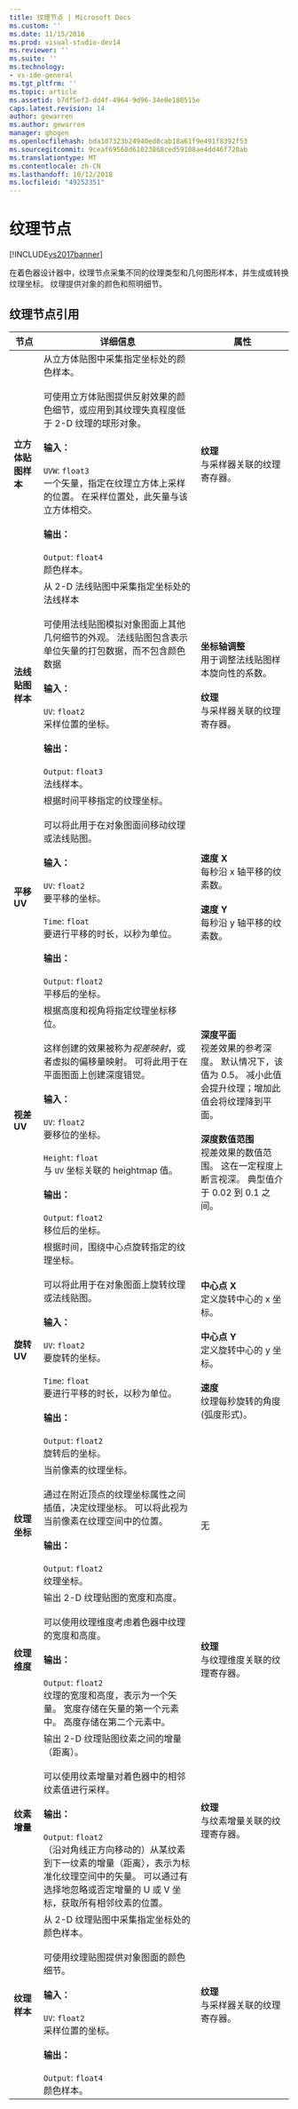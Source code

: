 ```yaml
---
title: 纹理节点 | Microsoft Docs
ms.custom: ''
ms.date: 11/15/2016
ms.prod: visual-studio-dev14
ms.reviewer: ''
ms.suite: ''
ms.technology:
- vs-ide-general
ms.tgt_pltfrm: ''
ms.topic: article
ms.assetid: b7df5ef3-dd4f-4964-9d96-34e0e180515e
caps.latest.revision: 14
author: gewarren
ms.author: gewarren
manager: ghogen
ms.openlocfilehash: bda107323b24940ed8cab18a61f9e491f8392f53
ms.sourcegitcommit: 9ceaf69568d61023868ced59108ae4dd46f720ab
ms.translationtype: MT
ms.contentlocale: zh-CN
ms.lasthandoff: 10/12/2018
ms.locfileid: "49252351"
---
```

# <a name="texture-nodes"></a>纹理节点
[!INCLUDE[vs2017banner](../includes/vs2017banner.md)]

在着色器设计器中，纹理节点采集不同的纹理类型和几何图形样本，并生成或转换纹理坐标。 纹理提供对象的颜色和照明细节。  
  
## <a name="texture-node-reference"></a>纹理节点引用  
  
|节点|详细信息|属性|  
|----------|-------------|----------------|  
|**立方体贴图样本**|从立方体贴图中采集指定坐标处的颜色样本。<br /><br /> 可使用立方体贴图提供反射效果的颜色细节，或应用到其纹理失真程度低于 2-D 纹理的球形对象。<br /><br /> **输入：**<br /><br /> `UVW`: `float3`<br /> 一个矢量，指定在纹理立方体上采样的位置。 在采样位置处，此矢量与该立方体相交。<br /><br /> **输出：**<br /><br /> `Output`: `float4`<br /> 颜色样本。|**纹理**<br /> 与采样器关联的纹理寄存器。|  
|**法线贴图样本**|从 2-D 法线贴图中采集指定坐标处的法线样本<br /><br /> 可使用法线贴图模拟对象图面上其他几何细节的外观。 法线贴图包含表示单位矢量的打包数据，而不包含颜色数据<br /><br /> **输入：**<br /><br /> `UV`: `float2`<br /> 采样位置的坐标。<br /><br /> **输出：**<br /><br /> `Output`: `float3`<br /> 法线样本。|**坐标轴调整**<br /> 用于调整法线贴图样本旋向性的系数。<br /><br /> **纹理**<br /> 与采样器关联的纹理寄存器。|  
|**平移 UV**|根据时间平移指定的纹理坐标。<br /><br /> 可以将此用于在对象图面间移动纹理或法线贴图。<br /><br /> **输入：**<br /><br /> `UV`: `float2`<br /> 要平移的坐标。<br /><br /> `Time`: `float`<br /> 要进行平移的时长，以秒为单位。<br /><br /> **输出：**<br /><br /> `Output`: `float2`<br /> 平移后的坐标。|**速度 X**<br /> 每秒沿 x 轴平移的纹素数。<br /><br /> **速度 Y**<br /> 每秒沿 y 轴平移的纹素数。|  
|**视差 UV**|根据高度和视角将指定纹理坐标移位。<br /><br /> 这样创建的效果被称为*视差映射*，或者虚拟的偏移量映射。 可将此用于在平面图面上创建深度错觉。<br /><br /> **输入：**<br /><br /> `UV`: `float2`<br /> 要移位的坐标。<br /><br /> `Height`: `float`<br /> 与 `UV` 坐标关联的 heightmap 值。<br /><br /> **输出：**<br /><br /> `Output`: `float2`<br /> 移位后的坐标。|**深度平面**<br /> 视差效果的参考深度。 默认情况下，该值为 0.5。 减小此值会提升纹理；增加此值会将纹理降到平面。<br /><br /> **深度数值范围**<br /> 视差效果的数值范围。 这在一定程度上断言视深。 典型值介于 0.02 到 0.1 之间。|  
|**旋转 UV**|根据时间，围绕中心点旋转指定的纹理坐标。<br /><br /> 可以将此用于在对象图面上旋转纹理或法线贴图。<br /><br /> **输入：**<br /><br /> `UV`: `float2`<br /> 要旋转的坐标。<br /><br /> `Time`: `float`<br /> 要进行平移的时长，以秒为单位。<br /><br /> **输出：**<br /><br /> `Output`: `float2`<br /> 旋转后的坐标。|**中心点 X**<br /> 定义旋转中心的 x 坐标。<br /><br /> **中心点 Y**<br /> 定义旋转中心的 y 坐标。<br /><br /> **速度**<br /> 纹理每秒旋转的角度(弧度形式)。|  
|**纹理坐标**|当前像素的纹理坐标。<br /><br /> 通过在附近顶点的纹理坐标属性之间插值，决定纹理坐标。 可以将此视为当前像素在纹理空间中的位置。<br /><br /> **输出：**<br /><br /> `Output`: `float2`<br /> 纹理坐标。|无|  
|**纹理维度**|输出 2-D 纹理贴图的宽度和高度。<br /><br /> 可以使用纹理维度考虑着色器中纹理的宽度和高度。<br /><br /> **输出：**<br /><br /> `Output`: `float2`<br /> 纹理的宽度和高度，表示为一个矢量。 宽度存储在矢量的第一个元素中。 高度存储在第二个元素中。|**纹理**<br /> 与纹理维度关联的纹理寄存器。|  
|**纹素增量**|输出 2-D 纹理贴图纹素之间的增量（距离）。<br /><br /> 可以使用纹素增量对着色器中的相邻纹素值进行采样。<br /><br /> **输出：**<br /><br /> `Output`: `float2`<br /> （沿对角线正方向移动的）从某纹素到下一纹素的增量（距离），表示为标准化纹理空间中的矢量。 可以通过有选择地忽略或否定增量的 U 或 V 坐标，获取所有相邻纹素的位置。|**纹理**<br /> 与纹素增量关联的纹理寄存器。|  
|**纹理样本**|从 2-D 纹理贴图中采集指定坐标处的颜色样本。<br /><br /> 可使用纹理贴图提供对象图面的颜色细节。<br /><br /> **输入：**<br /><br /> `UV`: `float2`<br /> 采样位置的坐标。<br /><br /> **输出：**<br /><br /> `Output`: `float4`<br /> 颜色样本。|**纹理**<br /> 与采样器关联的纹理寄存器。|




